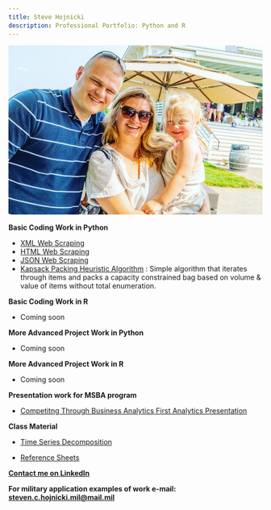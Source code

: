 ```yaml
---
title: Steve Hojnicki 
description: Professional Portfolio: Python and R
---
```


![My Picture](/pics/family.jpg)

<b> Basic Coding Work in Python </b>
- [XML Web Scraping](https://github.com/Hojnicki/basiccoding/blob/master/xml_scrape.py)
- [HTML Web Scraping](https://github.com/Hojnicki/basiccoding/blob/master/html_scrape.py)
- [JSON Web Scraping](https://github.com/Hojnicki/basiccoding/blob/master/json_scrape.py)
- [Kapsack Packing Heuristic Algorithm](https://github.com/Hojnicki/basiccoding/blob/master/knapsack.py) : Simple algorithm that iterates through items and packs a capacity constrained bag based on volume & value of items without total enumeration. 

<b> Basic Coding Work in R </b>
- Coming soon

<b> More Advanced Project Work in Python </b>
- Coming soon

<b> More Advanced Project Work in R </b>
- Coming soon

<b> Presentation work for MSBA program </b>

- [Competitng Through Business Analytics First Analytics Presentation](/CTBAAnalyticsPresentation/index.md)

<b> Class Material </b>

- [Time Series Decomposition](/timeseries/index.md)

- [Reference Sheets](https://github.com/Hojnicki/cheatsheets)


<b> [Contact me on LinkedIn](www.linkedin.com/in/stevenhojnicki)</b>

<b> For military application examples of work e-mail: <a href="mailto:steven.c.hojnicki.mil@mail.mil">steven.c.hojnicki.mil@mail.mil</a></b>
